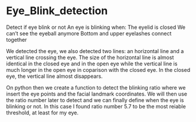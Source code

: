 # Eye_Blink_detection
Detect if eye blink or not
An eye is blinking when:
   The eyelid is closed
   We can’t see the eyeball anymore
   Bottom and upper eyelashes connect together
  
We detected the eye, we also detected two lines: an horizontal line and a vertical line crossing the eye.
The size of the horizontal line is almost identical in the closed eye and in the open eye while the vertical line is much longer in the open eye in coparison with the closed eye.
In the closed eye, the vertical line almost disappears.

On python then we create a function to detect the blinking ratio where we insert the eye points and the facial landmark coordinates.
We will then use the ratio number later to detect and we can finally define when the eye is blinking or not.
In this case I found ratio number 5.7 to be the most reiable threshold, at least for my eye.


